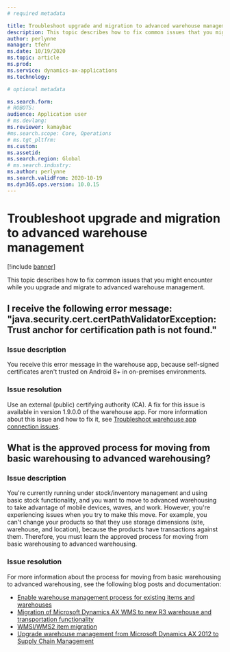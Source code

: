 ```yaml
---
# required metadata

title: Troubleshoot upgrade and migration to advanced warehouse management
description: This topic describes how to fix common issues that you might encounter while you upgrade and migrate to advanced warehouse management.
author: perlynne
manager: tfehr
ms.date: 10/19/2020
ms.topic: article
ms.prod: 
ms.service: dynamics-ax-applications
ms.technology: 

# optional metadata

ms.search.form: 
# ROBOTS: 
audience: Application user
# ms.devlang: 
ms.reviewer: kamaybac
#ms.search.scope: Core, Operations
# ms.tgt_pltfrm: 
ms.custom: 
ms.assetid: 
ms.search.region: Global
# ms.search.industry: 
ms.author: perlynne
ms.search.validFrom: 2020-10-19
ms.dyn365.ops.version: 10.0.15
---
```


# Troubleshoot upgrade and migration to advanced warehouse management

[!include [banner](../includes/banner.md)]

This topic describes how to fix common issues that you might encounter while you upgrade and migrate to advanced warehouse management.

## I receive the following error message: "java.security.cert.certPathValidatorException: Trust anchor for certification path is not found."

### Issue description

You receive this error message in the warehouse app, because self-signed certificates aren't trusted on Android 8+ in on-premises environments.

### Issue resolution

Use an external (public) certifying authority (CA). A fix for this issue is available in version 1.9.0.0 of the warehouse app. For more information about this issue and how to fix it, see [Troubleshoot warehouse app connection issues](troubleshoot-warehouse-app-connection.md).

## What is the approved process for moving from basic warehousing to advanced warehousing?

### Issue description

You're currently running under stock/inventory management and using basic stock functionality, and you want to move to advanced warehousing to take advantage of mobile devices, waves, and work. However, you're experiencing issues when you try to make this move. For example, you can't change your products so that they use storage dimensions (site, warehouse, and location), because the products have transactions against them. Therefore, you must learn the approved process for moving from basic warehousing to advanced warehousing.

### Issue resolution

For more information about the process for moving from basic warehousing to advanced warehousing, see the following blog posts and documentation:

- [Enable warehouse management process for existing items and warehouses](https://cleverax.wordpress.com/2017/12/06/d365fo-enable-warehouse-management-process-for-existing-items-and-warehouses/)
- [Migration of Microsoft Dynamics AX WMS to new R3 warehouse and transportation functionality](https://cloudblogs.microsoft.com/dynamics365/no-audience/2015/08/17/migration-of-microsoft-dynamics-ax-wms-to-new-r3-warehouse-and-transportation-functionality/)
- [WMSI/WMS2 item migration](https://cloudblogs.microsoft.com/dynamics365/no-audience/2018/05/03/wmsiwms2-item-migration/)
- [Upgrade warehouse management from Microsoft Dynamics AX 2012 to Supply Chain Management](https://docs.microsoft.com/dynamics365/supply-chain/warehousing/upgrade-migration-warehouse-management-processes)
